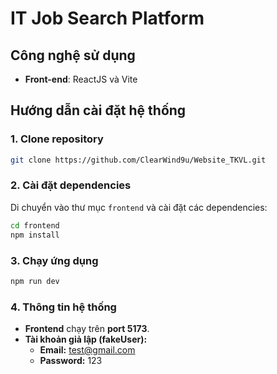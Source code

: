 # IT Job Search Platform

## Công nghệ sử dụng

- **Front-end**: ReactJS và Vite

## Hướng dẫn cài đặt hệ thống

### 1. Clone repository

```bash
git clone https://github.com/ClearWind9u/Website_TKVL.git
```

### 2. Cài đặt dependencies

Di chuyển vào thư mục `frontend` và cài đặt các dependencies:

```bash
cd frontend
npm install
```

### 3. Chạy ứng dụng

```bash
npm run dev
```

### 4. Thông tin hệ thống

- **Frontend** chạy trên **port 5173**.
- **Tài khoản giả lập (fakeUser):**
  - **Email:** test@gmail.com
  - **Password:** 123

